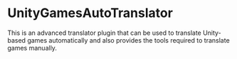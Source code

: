 # UnityGamesAutoTranslator
This is an advanced translator plugin that can be used to translate Unity-based games automatically and also provides the tools required to translate games manually.
